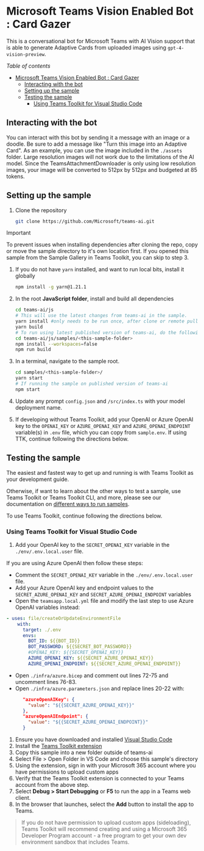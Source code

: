 # Microsoft Teams Vision Enabled Bot : Card Gazer

This is a conversational bot for Microsoft Teams with AI Vision support that is able to generate Adaptive Cards from uploaded images using `gpt-4-vision-preview`.

_Table of contents_

<!-- @import "[TOC]" {cmd="toc" depthFrom=1 depthTo=6 orderedList=false} -->

<!-- code_chunk_output -->

- [Microsoft Teams Vision Enabled Bot : Card Gazer](#microsoft-teams-vision-enabled-bot--card-gazer)
    - [Interacting with the bot](#interacting-with-the-bot)
    - [Setting up the sample](#setting-up-the-sample)
    - [Testing the sample](#testing-the-sample)
        - [Using Teams Toolkit for Visual Studio Code](#using-teams-toolkit-for-visual-studio-code)

<!-- /code_chunk_output -->

## Interacting with the bot

You can interact with this bot by sending it a message with an image or a doodle. Be sure to add a message like "Turn this image into an Adaptive Card". As an example, you can use the image included in the `./assets` folder. Large resolution images will not work due to the limitations of the AI model. Since the TeamsAttachmentDownloader is only using low resolution images, your image will be converted to 512px by 512px and budgeted at 85 tokens.

## Setting up the sample

1. Clone the repository

    ```bash
    git clone https://github.com/Microsoft/teams-ai.git
    ```

> [!IMPORTANT]
> To prevent issues when installing dependencies after cloning the repo, copy or move the sample directory to it's own location first.
> If you opened this sample from the Sample Gallery in Teams Toolkit, you can skip to step 3.

1. If you do not have `yarn` installed, and want to run local bits, install it globally

    ```bash
    npm install -g yarn@1.21.1
    ```

1. In the root **JavaScript folder**, install and build all dependencies

    ```bash
    cd teams-ai/js
    # This will use the latest changes from teams-ai in the sample.
    yarn install #only needs to be run once, after clone or remote pull
    yarn build
    # To run using latest published version of teams-ai, do the following instead:
    cd teams-ai/js/samples/<this-sample-folder>
    npm install --workspaces=false
    npm run build
    ```

1. In a terminal, navigate to the sample root.

    ```bash
    cd samples/<this-sample-folder>/
    yarn start
    # If running the sample on published version of teams-ai
    npm start
    ```

1. Update any prompt `config.json` and `/src/index.ts` with your model deployment name.

1. If developing without Teams Toolkit, add your OpenAI or Azure OpenAI key to the `OPENAI_KEY` or `AZURE_OPENAI_KEY` and `AZURE_OPENAI_ENDPOINT` variable(s) in `.env` file, which you can copy from `sample.env`. If using TTK, continue following the directions below.

## Testing the sample

The easiest and fastest way to get up and running is with Teams Toolkit as your development guide.

Otherwise, if want to learn about the other ways to test a sample, use Teams Toolkit or Teams Toolkit CLI, and more, please see our documentation on [different ways to run samples](https://github.com/microsoft/teams-ai/tree/main/getting-started/OTHER#different-ways-to-run-the-samples).

To use Teams Toolkit, continue following the directions below.

### Using Teams Toolkit for Visual Studio Code

1. Add your OpenAI key to the `SECRET_OPENAI_KEY` variable in the `./env/.env.local.user` file.

If you are using Azure OpenAI then follow these steps:

- Comment the `SECRET_OPENAI_KEY` variable in the `./env/.env.local.user` file.
- Add your Azure OpenAI key and endpoint values to the `SECRET_AZURE_OPENAI_KEY` and `SECRET_AZURE_OPENAI_ENDPOINT` variables
- Open the `teamsapp.local.yml` file and modify the last step to use Azure OpenAI variables instead:

```yml
- uses: file/createOrUpdateEnvironmentFile
    with:
      target: ./.env
      envs:
        BOT_ID: ${{BOT_ID}}
        BOT_PASSWORD: ${{SECRET_BOT_PASSWORD}}
        #OPENAI_KEY: ${{SECRET_OPENAI_KEY}}
        AZURE_OPENAI_KEY: ${{SECRET_AZURE_OPENAI_KEY}}
        AZURE_OPENAI_ENDPOINT: ${{SECRET_AZURE_OPENAI_ENDPOINT}}
```

- Open `./infra/azure.bicep` and comment out lines 72-75 and uncomment lines 76-83.
- Open `./infra/azure.parameters.json` and replace lines 20-22 with:

```json
      "azureOpenAIKey": {
        "value": "${{SECRET_AZURE_OPENAI_KEY}}"
      },
      "azureOpenAIEndpoint": {
        "value": "${{SECRET_AZURE_OPENAI_ENDPOINT}}"
      }
```

1. Ensure you have downloaded and installed [Visual Studio Code](https://code.visualstudio.com/docs/setup/setup-overview)
1. Install the [Teams Toolkit extension](https://marketplace.visualstudio.com/items?itemName=TeamsDevApp.ms-teams-vscode-extension)
1. Copy this sample into a new folder outside of teams-ai
1. Select File > Open Folder in VS Code and choose this sample's directory
1. Using the extension, sign in with your Microsoft 365 account where you have permissions to upload custom apps
1. Verify that the Teams Toolkit extension is connected to your Teams account from the above step.
1. Select **Debug > Start Debugging** or **F5** to run the app in a Teams web client.
1. In the browser that launches, select the **Add** button to install the app to Teams.

> If you do not have permission to upload custom apps (sideloading), Teams Toolkit will recommend creating and using a Microsoft 365 Developer Program account - a free program to get your own dev environment sandbox that includes Teams.
